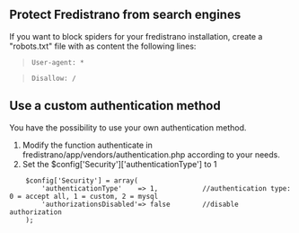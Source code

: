 ## Protect Fredistrano from search engines ##

If you want to block spiders for your fredistrano installation, create a "robots.txt" file with as content the following lines:

> `User-agent: *`

> `Disallow: /`

## Use a custom authentication method ##

You have the possibility to use your own authentication method.

  1. Modify the function authenticate in fredistrano/app/vendors/authentication.php according to your needs.
  1. Set the $config['Security']['authenticationType'] to 1

```
	$config['Security'] = array(
		'authenticationType'	=> 1,			//authentication type: 0 = accept all, 1 = custom, 2 = mysql 
		'authorizationsDisabled'=> false		//disable authorization
	);
```